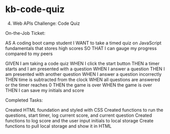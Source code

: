 # kb-code-quiz
4. Web APIs Challenge: Code Quiz





On-the-Job Ticket:

AS A coding boot camp student
I WANT to take a timed quiz on JavaScript fundamentals that stores high scores
SO THAT I can gauge my progress compared to my peers

GIVEN I am taking a code quiz
WHEN I click the start button
THEN a timer starts and I am presented with a question
WHEN I answer a question
THEN I am presented with another question
WHEN I answer a question incorrectly
THEN time is subtracted from the clock
WHEN all questions are answered or the timer reaches 0
THEN the game is over
WHEN the game is over
THEN I can save my initials and score

Completed Tasks:

Created HTML foundation and styled with CSS
Created functions to run the questions, start timer, log current score, and current question
Created functions to log score and the user input initials to local storage
Create functions to pull local storage and show it in HTML